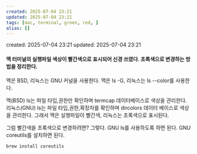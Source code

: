```yaml
---
created: 2025-07-04 23:21
updated: 2025-07-04 23:21
tags: [mac, terminal, green, red, ]
alias: []
---
```


created: 2025-07-04 23:21
updated: 2025-07-04 23:21

#### 맥 터미널의 실행파일 색상이 빨간색으로 표시되어 신경 쓰였다. 초록색으로 변경하는 방법을 정리한다.

맥은 BSD, 리눅스는 GNU 커널을 사용한다.
맥은 ls -G, 리눅스는 ls --color를 사용한다.

맥(BSD) ls는 파일 타입,권한만 확인하며 termcap 데이터베이스로 색상을 관리한다.
리눅스(GNU) ls는 파일 타입,권한,확장자를 확인하며 dircolors 데이터 베이스로 색상을 관리한다.
그래서 맥은 실행파일이 빨간색, 리눅스는 초록색으로 표시된다.

그럼 빨간색을 초록색으로 변경하려면?
그렇다. GNU ls를 사용하도록 하면 된다.
GNU coreutils를 설치하면 된다.

```bash
brew install coreutils
```